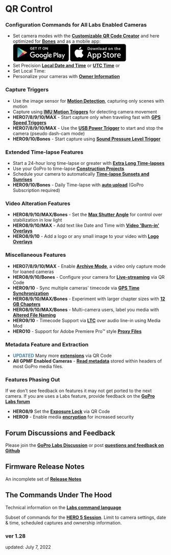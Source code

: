 # QR Control

<script src="../jquery.min.js"></script>
<script src="../qrcodeborder.js"></script>
<style>
        #qrcode{
            width: 100%;
        }
        div{
            width: 100%;
            display: inline-block;
        }
</style>

### Configuration Commands for All Labs Enabled Cameras
* Set camera modes with the [**Customizable QR Code Creator**](./custom) and here optimized for [**Bones**](../bones)
and as a mobile app:<br>
[![google play](google-play-823.png)](https://play.google.com/store/apps/details?id=com.miscdata.qrcontrol)
[![apple app store](apple-store-823.png)](https://apps.apple.com/us/app/gopro-app/id1518134202)
* Set Precision [**Local Date and Time**](./precisiontime) or [**UTC Time**](./precisiontime_utc) or
* <div id="qrcode">Set Local Time:</div>
* Personalize your cameras with [**Owner Information**](./owner)

### Capture Triggers 
* Use the image sensor for [**Motion Detection**](./motion), capturing only scenes with motion
* Capture using [**IMU Motion Triggers**](./imutrigger) for detecting camera movement
* **HERO7/8/9/10/MAX** - Start capture only when traveling fast with [**GPS Speed Triggers**](./speedtrigger) 
* **HERO7/8/9/10/MAX** - Use the [**USB Power Trigger**](./usb) to start and stop the camera (pseudo dash-cam mode)
* **HERO9/10/Bones** - Start capture using [**Sound Pressure Level Trigger**](./spltrigger)

### Extended Time-lapse Features 
* Start a 24-hour long time-lapse or greater with [**Extra Long Time-lapses**](./longtimelapse)
* Use your GoPro to time-lapse [**Construction Projects**](./construction)
* Schedule your camera to automatically [**Time-lapse Sunsets and Sunrises**](./solartimelapse)
* **HERO9/10/Bones** - Daily Time-lapse with [**auto upload**](./dailytl) (GoPro Subscription required)

### Video Alteration Features
* **HERO8/9/10/MAX/Bones** - Set the [**Max Shutter Angle**](./maxshut) for control over stabilization in low light
* **HERO8/9/10/MAX** - Add text like Date and Time with [**Video 'Burn-in' Overlays**](./overlays)
* **HERO8/9/10** - Add a logo or any small image to your video with [**Logo Overlays**](./logo)

### Miscellaneous Features
* **HERO7/8/9/10/MAX** - Enable [**Archive Mode**](./archive), a video only capture mode for loaned cameras 
* **HERO8/9/10/Bones** - Configure your camera for [**Live-streaming**](./rtmp) via QR Code
* **HERO9/10** - Sync multiple cameras' timecode via [**GPS Time Synchronization**](./gpssync)
* **HERO8/9/10/MAX/Bones** - Experiment with larger chapter sizes with [**12 GB Chapters**](./chapters)
* **HERO8/9/10/MAX/Bones** - Multi-camera users, label you media with [**Altered File Naming**](./basename)
* **HERO9/10** - Timecode Support via [**LTC**](./ltc) over audio line-in using Media Mod 
* **HERO10** - Support for Adobe Premiere Pro™ style [**Proxy Files**](./proxies) 

### Metadata Feature and Extraction
* <span style="color:steelblue">**UPDATED**</span> Many more [**extensions**](./extensions) via QR Code
* **All GPMF Enabled Cameras** - [**Read metadata**](./metadata) stored within headers of most GoPro media files.

### Features Phasing Out
If we don't see feedback on features it may not get ported to the next camera. If you are uses a Labs feature, provide feedback on the [**GoPro Labs forum**](https://community.gopro.com/s/gopro-labs)
* **HERO8/9** Set the [**Exposure Lock**](./explock) via QR Code
* **HERO9** - Enable media [**encryption**](./encrypt) for increased security

## Forum Discussions and Feedback 
Please join the [**GoPro Labs Discussion**](https://community.gopro.com/s/gopro-labs) or post [**questions and feedback on Github**](https://github.com/gopro/labs/issues)

## Firmware Release Notes 
An incomplete set of [**Release Notes**](./notes) 

## The Commands Under The Hood 
Technical information on the [**Labs command language**](./tech)

Subset of commands for the [**HERO 5 Session**](./session5). Limit to camera settings, date & time, scheduled captures and ownership information.


### ver 1.28
updated: July 7, 2022


<script>
var once = true;
var qrcode;
var cmd = "";

function makeQR() {	
  if(once === true)
  {
    qrcode = new QRCode(document.getElementById("qrcode"), 
    {
      text : "oT0",
      width : 360,
      height : 360,
      correctLevel : QRCode.CorrectLevel.M
    });
    once = false;
  }
}
function padTime(i) {
  if (i < 10) {i = "0" + i;}  // add zero in front of numbers < 10
  return i;
}
function timeLoop()
{
  var today;
  var yy,mm,dd,h,m,s;
  
  today = new Date();
  yy = today.getFullYear() - 2000;
  mm = today.getMonth() + 1;
  dd = today.getDate();
  h = today.getHours();
  m = today.getMinutes();
  s = today.getSeconds();
  ms = today.getMilliseconds();
  yy = padTime(yy);
  mm = padTime(mm);
  dd = padTime(dd);
  h = padTime(h);
  m = padTime(m);
  s = padTime(s);
  


  cmd = "oT" + yy + mm + dd + h + m + s;
  qrcode.clear(); 
  qrcode.makeCode(cmd);
 
  var t = setTimeout(timeLoop, 500);
}

function myReloadFunction() {
  location.reload();
}

makeQR();
timeLoop();

</script>